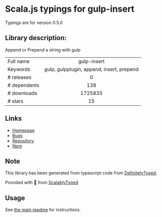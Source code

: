 
# Scala.js typings for gulp-insert

Typings are for version 0.5.0

## Library description:
Append or Prepend a string with gulp

|                    |                 |
| ------------------ | :-------------: |
| Full name          | gulp-insert |
| Keywords           | gulp, gulpplugin, append, insert, prepend |
| # releases         | 0 |
| # dependents       | 138 |
| # downloads        | 1725835 |
| # stars            | 15 |

## Links
- [Homepage](https://github.com/rschmukler/gulp-insert/)
- [Bugs](https://github.com/rschmukler/gulp-insert/issues)
- [Repository](https://github.com/rschmukler/gulp-insert)
- [Npm](https://www.npmjs.com/package/gulp-insert)
    


## Note
This library has been generated from typescript code from [DefinitelyTyped](https://definitelytyped.org).

Provided with :purple_heart: from [ScalablyTyped](https://github.com/oyvindberg/ScalablyTyped)

## Usage
See [the main readme](../../readme.md) for instructions.


